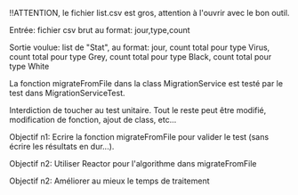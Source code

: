 !!ATTENTION, le fichier list.csv est gros, attention à l'ouvrir avec le bon outil.

Entrée: fichier csv brut au format: jour,type,count

Sortie voulue: list de "Stat", au format: jour, count total pour type Virus, count total pour type Grey, count total pour type Black, count total pour type White

La fonction migrateFromFile dans la class MigrationService est testé par le test dans MigrationServiceTest.

Interdiction de toucher au test unitaire.
Tout le reste peut être modifié, modification de fonction, ajout de class, etc...


Objectif n1: Ecrire la fonction migrateFromFile pour valider le test (sans écrire les résultats en dur...).

Objectif n2: Utiliser Reactor pour l'algorithme dans migrateFromFile

Objectif n2: Améliorer au mieux le temps de traitement
